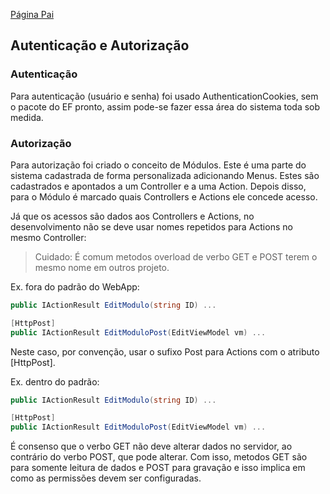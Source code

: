 [Página Pai](./indexWebApp.md)

## Autenticação e Autorização

### Autenticação

Para autenticação (usuário e senha) foi usado AuthenticationCookies, sem o pacote do EF pronto, assim pode-se fazer essa área do sistema toda sob medida.

### Autorização

Para autorização foi criado o conceito de Módulos. Este é uma parte do sistema cadastrada de forma personalizada adicionando Menus. Estes são cadastrados e apontados a um Controller e a uma Action. Depois disso, para o Módulo é marcado quais Controllers e Actions ele concede acesso.

Já que os acessos são dados aos Controllers e Actions, no desenvolvimento não se deve usar nomes repetidos para Actions no mesmo Controller:

> Cuidado: É comum metodos overload de verbo GET e POST terem o mesmo nome em outros projeto.

Ex. fora do padrão do WebApp:

``` C#
public IActionResult EditModulo(string ID) ...

[HttpPost]
public IActionResult EditModuloPost(EditViewModel vm) ...
```

Neste caso, por convenção, usar o sufixo Post para Actions com o atributo [HttpPost].

Ex. dentro do padrão:

``` C#
public IActionResult EditModulo(string ID) ...

[HttpPost]
public IActionResult EditModuloPost(EditViewModel vm) ...
```

É consenso que o verbo GET não deve alterar dados no servidor, ao contrário do verbo POST, que pode alterar. Com isso, metodos GET são para somente leitura de dados e POST para gravação e isso implica em como as permissões devem ser configuradas.